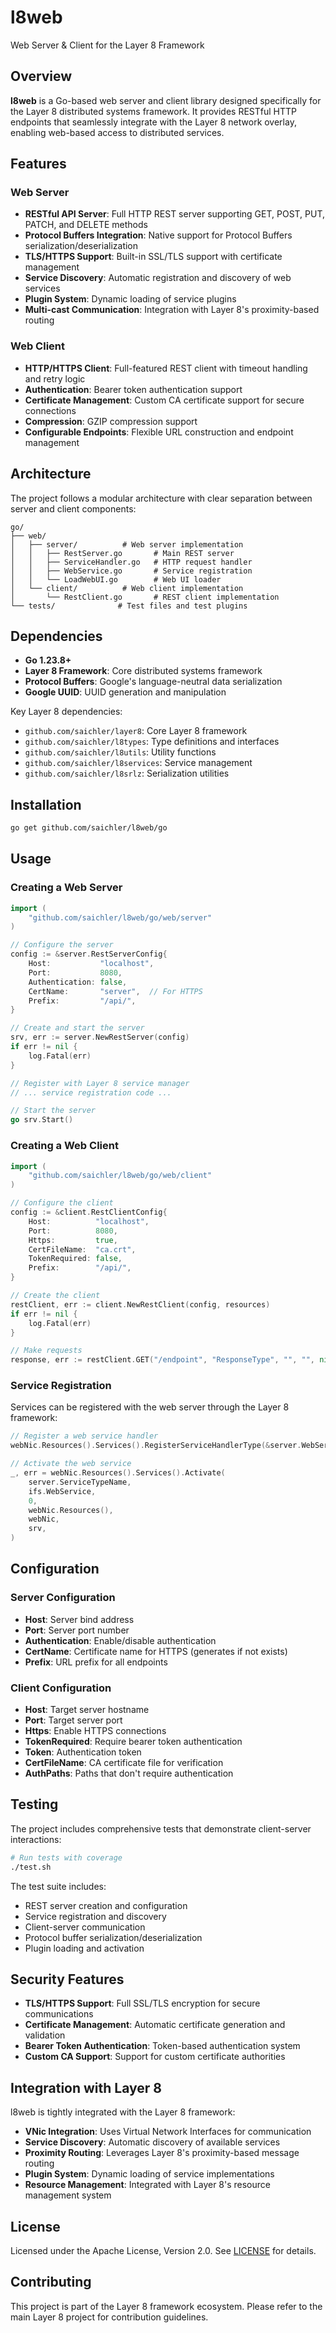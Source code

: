 # l8web

Web Server & Client for the Layer 8 Framework

## Overview

**l8web** is a Go-based web server and client library designed specifically for the Layer 8 distributed systems framework. It provides RESTful HTTP endpoints that seamlessly integrate with the Layer 8 network overlay, enabling web-based access to distributed services.

## Features

### Web Server
- **RESTful API Server**: Full HTTP REST server supporting GET, POST, PUT, PATCH, and DELETE methods
- **Protocol Buffers Integration**: Native support for Protocol Buffers serialization/deserialization
- **TLS/HTTPS Support**: Built-in SSL/TLS support with certificate management
- **Service Discovery**: Automatic registration and discovery of web services
- **Plugin System**: Dynamic loading of service plugins
- **Multi-cast Communication**: Integration with Layer 8's proximity-based routing

### Web Client
- **HTTP/HTTPS Client**: Full-featured REST client with timeout handling and retry logic
- **Authentication**: Bearer token authentication support
- **Certificate Management**: Custom CA certificate support for secure connections
- **Compression**: GZIP compression support
- **Configurable Endpoints**: Flexible URL construction and endpoint management

## Architecture

The project follows a modular architecture with clear separation between server and client components:

```
go/
├── web/
│   ├── server/          # Web server implementation
│   │   ├── RestServer.go       # Main REST server
│   │   ├── ServiceHandler.go   # HTTP request handler
│   │   ├── WebService.go       # Service registration
│   │   └── LoadWebUI.go        # Web UI loader
│   └── client/          # Web client implementation
│       └── RestClient.go       # REST client implementation
└── tests/              # Test files and test plugins
```

## Dependencies

- **Go 1.23.8+**
- **Layer 8 Framework**: Core distributed systems framework
- **Protocol Buffers**: Google's language-neutral data serialization
- **Google UUID**: UUID generation and manipulation

Key Layer 8 dependencies:
- `github.com/saichler/layer8`: Core Layer 8 framework
- `github.com/saichler/l8types`: Type definitions and interfaces
- `github.com/saichler/l8utils`: Utility functions
- `github.com/saichler/l8services`: Service management
- `github.com/saichler/l8srlz`: Serialization utilities

## Installation

```bash
go get github.com/saichler/l8web/go
```

## Usage

### Creating a Web Server

```go
import (
    "github.com/saichler/l8web/go/web/server"
)

// Configure the server
config := &server.RestServerConfig{
    Host:           "localhost",
    Port:           8080,
    Authentication: false,
    CertName:       "server",  // For HTTPS
    Prefix:         "/api/",
}

// Create and start the server
srv, err := server.NewRestServer(config)
if err != nil {
    log.Fatal(err)
}

// Register with Layer 8 service manager
// ... service registration code ...

// Start the server
go srv.Start()
```

### Creating a Web Client

```go
import (
    "github.com/saichler/l8web/go/web/client"
)

// Configure the client
config := &client.RestClientConfig{
    Host:          "localhost",
    Port:          8080,
    Https:         true,
    CertFileName:  "ca.crt",
    TokenRequired: false,
    Prefix:        "/api/",
}

// Create the client
restClient, err := client.NewRestClient(config, resources)
if err != nil {
    log.Fatal(err)
}

// Make requests
response, err := restClient.GET("/endpoint", "ResponseType", "", "", nil)
```

### Service Registration

Services can be registered with the web server through the Layer 8 framework:

```go
// Register a web service handler
webNic.Resources().Services().RegisterServiceHandlerType(&server.WebService{})

// Activate the web service
_, err = webNic.Resources().Services().Activate(
    server.ServiceTypeName, 
    ifs.WebService,
    0, 
    webNic.Resources(), 
    webNic, 
    srv,
)
```

## Configuration

### Server Configuration

- **Host**: Server bind address
- **Port**: Server port number
- **Authentication**: Enable/disable authentication
- **CertName**: Certificate name for HTTPS (generates if not exists)
- **Prefix**: URL prefix for all endpoints

### Client Configuration

- **Host**: Target server hostname
- **Port**: Target server port
- **Https**: Enable HTTPS connections
- **TokenRequired**: Require bearer token authentication
- **Token**: Authentication token
- **CertFileName**: CA certificate file for verification
- **AuthPaths**: Paths that don't require authentication

## Testing

The project includes comprehensive tests that demonstrate client-server interactions:

```bash
# Run tests with coverage
./test.sh
```

The test suite includes:
- REST server creation and configuration
- Service registration and discovery
- Client-server communication
- Protocol buffer serialization/deserialization
- Plugin loading and activation

## Security Features

- **TLS/HTTPS Support**: Full SSL/TLS encryption for secure communications
- **Certificate Management**: Automatic certificate generation and validation
- **Bearer Token Authentication**: Token-based authentication system
- **Custom CA Support**: Support for custom certificate authorities

## Integration with Layer 8

l8web is tightly integrated with the Layer 8 framework:

- **VNic Integration**: Uses Virtual Network Interfaces for communication
- **Service Discovery**: Automatic discovery of available services
- **Proximity Routing**: Leverages Layer 8's proximity-based message routing
- **Plugin System**: Dynamic loading of service implementations
- **Resource Management**: Integrated with Layer 8's resource management system

## License

Licensed under the Apache License, Version 2.0. See [LICENSE](LICENSE) for details.

## Contributing

This project is part of the Layer 8 framework ecosystem. Please refer to the main Layer 8 project for contribution guidelines.